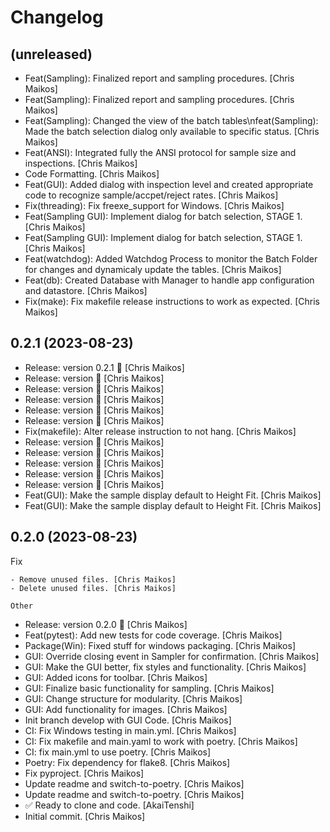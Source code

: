 Changelog
=========


(unreleased)
------------
- Feat(Sampling): Finalized report and sampling procedures. [Chris
  Maikos]
- Feat(Sampling): Finalized report and sampling procedures. [Chris
  Maikos]
- Feat(Sampling): Changed the view of the batch tables\nfeat(Sampling):
  Made the batch selection dialog only available to specific status.
  [Chris Maikos]
- Feat(ANSI): Integrated fully the ANSI protocol for sample size and
  inspections. [Chris Maikos]
- Code Formatting. [Chris Maikos]
- Feat(GUI): Added dialog with inspection level and created appropriate
  code to recognize sample/accpet/reject rates. [Chris Maikos]
- Fix(threading): Fix freexe_support for Windows. [Chris Maikos]
- Feat(Sampling GUI): Implement dialog for batch selection, STAGE 1.
  [Chris Maikos]
- Feat(Sampling GUI): Implement dialog for batch selection, STAGE 1.
  [Chris Maikos]
- Feat(watchdog): Added Watchdog Process to monitor the Batch Folder for
  changes and dynamicaly update the tables. [Chris Maikos]
- Feat(db): Created Database with Manager to handle app configuration
  and datastore. [Chris Maikos]
- Fix(make): Fix makefile release instructions to work as expected.
  [Chris Maikos]


0.2.1 (2023-08-23)
------------------
- Release: version 0.2.1 🚀 [Chris Maikos]
- Release: version  🚀 [Chris Maikos]
- Release: version  🚀 [Chris Maikos]
- Release: version  🚀 [Chris Maikos]
- Release: version  🚀 [Chris Maikos]
- Release: version  🚀 [Chris Maikos]
- Fix(makefile): Alter release instruction to not hang. [Chris Maikos]
- Release: version  🚀 [Chris Maikos]
- Release: version  🚀 [Chris Maikos]
- Release: version  🚀 [Chris Maikos]
- Release: version  🚀 [Chris Maikos]
- Release: version  🚀 [Chris Maikos]
- Feat(GUI): Make the sample display default to Height Fit. [Chris
  Maikos]
- Feat(GUI): Make the sample display default to Height Fit. [Chris
  Maikos]


0.2.0 (2023-08-23)
------------------

Fix
~~~
- Remove unused files. [Chris Maikos]
- Delete unused files. [Chris Maikos]

Other
~~~~~
- Release: version 0.2.0 🚀 [Chris Maikos]
- Feat(pytest): Add new tests for code coverage. [Chris Maikos]
- Package(Win): Fixed stuff for windows packaging. [Chris Maikos]
- GUI: Override closing event in Sampler for confirmation. [Chris
  Maikos]
- GUI: Make the GUI better, fix styles and functionality. [Chris Maikos]
- GUI: Added icons for toolbar. [Chris Maikos]
- GUI: Finalize basic functionality for sampling. [Chris Maikos]
- GUI: Change structure for modularity. [Chris Maikos]
- GUI: Add functionality for images. [Chris Maikos]
- Init branch develop with GUI Code. [Chris Maikos]
- CI: Fix Windows testing in main.yml. [Chris Maikos]
- CI: Fix makefile and main.yaml to work with poetry. [Chris Maikos]
- CI: fix main.yml to use poetry. [Chris Maikos]
- Poetry: Fix dependency for flake8. [Chris Maikos]
- Fix pyproject. [Chris Maikos]
- Update readme and switch-to-poetry. [Chris Maikos]
- Update readme and switch-to-poetry. [Chris Maikos]
- ✅ Ready to clone and code. [AkaiTenshi]
- Initial commit. [Chris Maikos]


